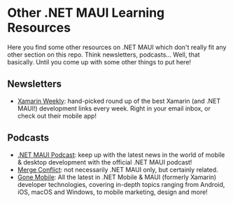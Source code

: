 # Other .NET MAUI Learning Resources

Here you find some other resources on .NET MAUI which don't really fit any other section on this repo. Think newsletters, podcasts... Well, that basically. Until you come up with some other things to put here!

## Newsletters

* [Xamarin Weekly](https://weeklyxamarin.com/): hand-picked round up of the best Xamarin (and .NET MAUI!) development links every week. Right in your email inbox, or check out their mobile app!

## Podcasts

* [.NET MAUI Podcast](https://www.dotnetmauipodcast.com/): keep up with the latest news in the world of mobile & desktop development with the official .NET MAUI podcast!
* [Merge Conflict](https://www.mergeconflict.fm/): not necessarily .NET MAUI only, but certainly related.
* [Gone Mobile](https://www.gonemobile.io/): All the latest in .NET Mobile & MAUI (formerly Xamarin) developer technologies, covering in-depth topics ranging from Android, iOS, macOS and Windows, to mobile marketing, design and more!
